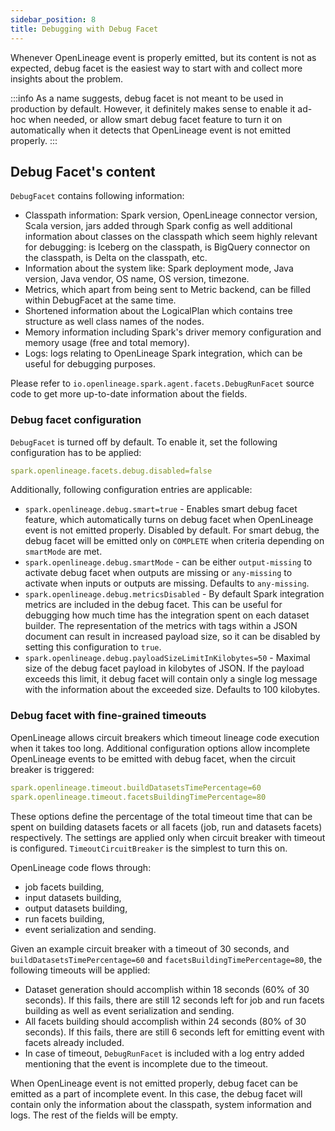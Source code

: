 ```yaml
---
sidebar_position: 8
title: Debugging with Debug Facet
---
```


Whenever OpenLineage event is properly emitted, but its content is not as expected, debug facet is the easiest way to start
with and collect more insights about the problem.

:::info
As a name suggests, debug facet is not meant to be used in production by default. 
However, it definitely makes sense to enable it ad-hoc when needed, or allow smart debug facet feature to turn it on automatically
when it detects that OpenLineage event is not emitted properly.
:::

## Debug Facet's content

`DebugFacet` contains following information:

* Classpath information: Spark version, OpenLineage connector version, Scala version, jars added through Spark config as well additional information about classes on the classpath which seem highly relevant for debugging: is Iceberg on the classpath, is BigQuery connector on the classpath, is Delta on the classpath, etc. 
* Information about the system like: Spark deployment mode, Java version, Java vendor, OS name, OS version, timezone.
* Metrics, which apart from being sent to Metric backend, can be filled within DebugFacet at the same time.
* Shortened information about the LogicalPlan which contains tree structure as well class names of the nodes.
* Memory information including Spark's driver memory configuration and memory usage (free and total memory).
* Logs: logs relating to OpenLineage Spark integration, which can be useful for debugging purposes.

Please refer to `io.openlineage.spark.agent.facets.DebugRunFacet` source code to get more up-to-date information about the fields.

### Debug facet configuration

`DebugFacet` is turned off by default. To enable it, set the following configuration has to be applied:
```yaml
spark.openlineage.facets.debug.disabled=false
```

Additionally, following configuration entries are applicable:

* `spark.openlineage.debug.smart=true` - Enables smart debug facet feature, which automatically turns on debug facet when OpenLineage event is not emitted properly. Disabled by default. For smart debug, the debug facet will be emitted only on `COMPLETE` when criteria depending on `smartMode` are met.
* `spark.openlineage.debug.smartMode` - can be either `output-missing` to activate debug facet when outputs are missing or `any-missing` to activate when inputs or outputs are missing. Defaults to `any-missing`.
* `spark.openlineage.debug.metricsDisabled` - By default Spark integration metrics are included in the debug facet. This can be useful for debugging how much time has the integration spent on each dataset builder. The representation of the metrics with tags within a JSON document can result in increased payload size, so it can be disabled by setting this configuration to `true`.
* `spark.openlineage.debug.payloadSizeLimitInKilobytes=50` - Maximal size of the debug facet payload in kilobytes of JSON. If the payload exceeds this limit, it debug facet will contain only a single log message with the information about the exceeded size. Defaults to 100 kilobytes.

### Debug facet with fine-grained timeouts

OpenLineage allows circuit breakers which timeout lineage code execution when it takes too long. 
Additional configuration options allow incomplete OpenLineage events to be emitted with debug facet, when the circuit breaker is triggered:
```yaml
spark.openlineage.timeout.buildDatasetsTimePercentage=60
spark.openlineage.timeout.facetsBuildingTimePercentage=80
```
These options define the percentage of the total timeout time that can be spent on building datasets facets or all facets (job, run and datasets facets) respectively.
The settings are applied only when circuit breaker with timeout is configured. `TimeoutCircuitBreaker` is the simplest to turn this on.

OpenLineage code flows through:
 * job facets building, 
 * input datasets building,
 * output datasets building,
 * run facets building,
 * event serialization and sending.

Given an example circuit breaker with a timeout of 30 seconds, and `buildDatasetsTimePercentage=60` and `facetsBuildingTimePercentage=80`, the following timeouts will be applied:
 * Dataset generation should accomplish within 18 seconds (60% of 30 seconds). If this fails, there are still 12 seconds left for job and run facets building as well as event serialization and sending.
 * All facets building should accomplish within 24 seconds (80% of 30 seconds). If this fails, there are still 6 seconds left for emitting event with facets already included.
 * In case of timeout, `DebugRunFacet` is included with a log entry added mentioning that the event is incomplete due to the timeout.

When OpenLineage event is not emitted properly, debug facet can be emitted as a part of incomplete event. In this case, the debug facet will contain only the information about the classpath, system information and logs. The rest of the fields will be empty.